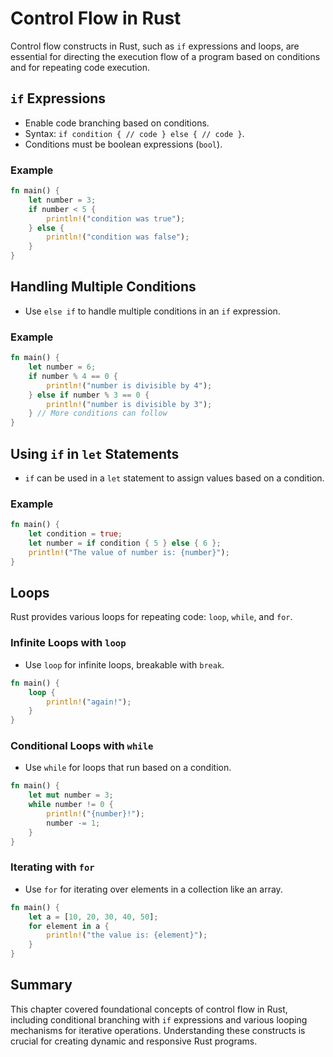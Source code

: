 # Control Flow in Rust

Control flow constructs in Rust, such as `if` expressions and loops, are essential for directing the execution flow of a program based on conditions and for repeating code execution.

## `if` Expressions
- Enable code branching based on conditions.
- Syntax: `if condition { // code } else { // code }`.
- Conditions must be boolean expressions (`bool`).

### Example
```rust
fn main() {
    let number = 3;
    if number < 5 {
        println!("condition was true");
    } else {
        println!("condition was false");
    }
}
```

## Handling Multiple Conditions
- Use `else if` to handle multiple conditions in an `if` expression.

### Example
```rust
fn main() {
    let number = 6;
    if number % 4 == 0 {
        println!("number is divisible by 4");
    } else if number % 3 == 0 {
        println!("number is divisible by 3");
    } // More conditions can follow
}
```

## Using `if` in `let` Statements
- `if` can be used in a `let` statement to assign values based on a condition.

### Example
```rust
fn main() {
    let condition = true;
    let number = if condition { 5 } else { 6 };
    println!("The value of number is: {number}");
}
```

## Loops
Rust provides various loops for repeating code: `loop`, `while`, and `for`.

### Infinite Loops with `loop`
- Use `loop` for infinite loops, breakable with `break`.
```rust
fn main() {
    loop {
        println!("again!");
    }
}
```

### Conditional Loops with `while`
- Use `while` for loops that run based on a condition.
```rust
fn main() {
    let mut number = 3;
    while number != 0 {
        println!("{number}!");
        number -= 1;
    }
}
```

### Iterating with `for`
- Use `for` for iterating over elements in a collection like an array.
```rust
fn main() {
    let a = [10, 20, 30, 40, 50];
    for element in a {
        println!("the value is: {element}");
    }
}
```

## Summary
This chapter covered foundational concepts of control flow in Rust, including conditional branching with `if` expressions and various looping mechanisms for iterative operations. Understanding these constructs is crucial for creating dynamic and responsive Rust programs.